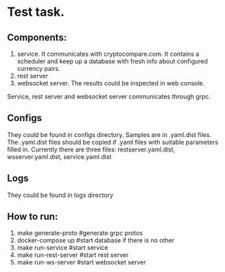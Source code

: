 # Test task.

## Components:
1. service. It communicates with cryptocompare.com. It contains a scheduler and keep up a database with fresh info about configured currency pairs.
2. rest server
3. websocket server. The results could be inspected in web console.

Service, rest server and websocket server communicates through grpc.

## Configs
They could be found in configs directory. Samples are in .yaml.dist files. The .yaml.dist files should be copied if .yaml files with suitable parameters filled in. Currently there are three files: restserver.yaml.dist, wsserver.yaml.dist, service.yaml.dist 

## Logs
They could be found in logs directory

## How to run:
1. make generate-proto #generate grpc protos
1. docker-compose up #start database if there is no other
2. make run-service #start service
3. make run-rest-server #start rest server
4. make run-ws-server #start websocket server
